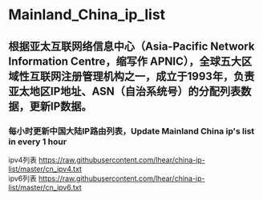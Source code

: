 # Mainland_China_ip_list

## 根据亚太互联网络信息中心（Asia-Pacific Network Information Centre，缩写作 APNIC），全球五大区域性互联网注册管理机构之一，成立于1993年，负责亚太地区IP地址、ASN（自治系统号）的分配列表数据，更新IP数据。

### 每小时更新中国大陆IP路由列表，Update Mainland China ip's list in every 1 hour

ipv4列表 https://raw.githubusercontent.com/lhear/china-ip-list/master/cn_ipv4.txt <br>
ipv6列表 https://raw.githubusercontent.com/lhear/china-ip-list/master/cn_ipv6.txt
